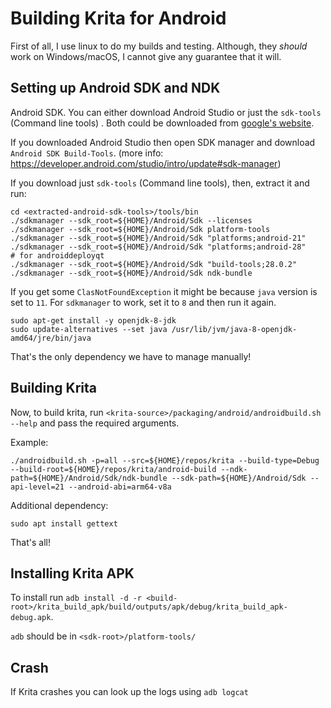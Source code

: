# Building Krita for Android

First of all, I use linux to do my builds and testing. Although,
they _should_ work on Windows/macOS, I cannot give any guarantee 
that it will.

## Setting up Android SDK and NDK

Android SDK. You can either download Android Studio or just
the `sdk-tools` (Command line tools) . Both could be downloaded from [google's website](https://developer.android.com/studio).

If you downloaded Android Studio then open SDK manager and download
`Android SDK Build-Tools`.
(more info: https://developer.android.com/studio/intro/update#sdk-manager)

If you download just `sdk-tools` (Command line tools), then, extract it and run:

```shell
cd <extracted-android-sdk-tools>/tools/bin
./sdkmanager --sdk_root=${HOME}/Android/Sdk --licenses
./sdkmanager --sdk_root=${HOME}/Android/Sdk platform-tools
./sdkmanager --sdk_root=${HOME}/Android/Sdk "platforms;android-21"
./sdkmanager --sdk_root=${HOME}/Android/Sdk "platforms;android-28"    # for androiddeployqt
./sdkmanager --sdk_root=${HOME}/Android/Sdk "build-tools;28.0.2"
./sdkmanager --sdk_root=${HOME}/Android/Sdk ndk-bundle
```

If you get some `ClasNotFoundException` it might be because `java`
version is set to `11`. For `sdkmanager` to work, set it to `8` and
then run it again.

```
sudo apt-get install -y openjdk-8-jdk
sudo update-alternatives --set java /usr/lib/jvm/java-8-openjdk-amd64/jre/bin/java
```

That's the only dependency we have to manage manually!

## Building Krita

Now, to build krita, run `<krita-source>/packaging/android/androidbuild.sh --help`
and pass the required arguments.

Example:

```shell
./androidbuild.sh -p=all --src=${HOME}/repos/krita --build-type=Debug --build-root=${HOME}/repos/krita/android-build --ndk-path=${HOME}/Android/Sdk/ndk-bundle --sdk-path=${HOME}/Android/Sdk --api-level=21 --android-abi=arm64-v8a
```

Additional dependency:
```
sudo apt install gettext
```

That's all!

## Installing Krita APK

To install run `adb install -d -r <build-root>/krita_build_apk/build/outputs/apk/debug/krita_build_apk-debug.apk`.

`adb` should be in `<sdk-root>/platform-tools/`

## Crash

If Krita crashes you can look up the logs using `adb logcat`
